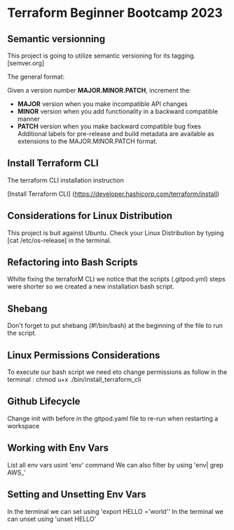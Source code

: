 # Terraform Beginner Bootcamp 2023

## Semantic versionning 

This project is going to utilize semantic versioning for its tagging.
[semver.org] 

The general format:

Given a version number **MAJOR.MINOR.PATCH**, increment the:

- **MAJOR** version when you make incompatible API changes
- **MINOR** version when you add functionality in a backward compatible manner
- **PATCH** version when you make backward compatible bug fixes
Additional labels for pre-release and build metadata are available as extensions to the MAJOR.MINOR.PATCH format.

## Install Terraform CLI

The terraform CLI installation instruction

[Install Terraform CLI] (https://developer.hashicorp.com/terraform/install)

## Considerations for Linux Distribution

This project is buit against Ubuntu. Check your Linux Distribution by typing [cat /etc/os-release] in the terminal.

## Refactoring into Bash Scripts

Whilte fixing the terraforM CLI we notice that the scripts (.gitpod.yml) steps were shorter so we created a new installation bash script. 

## Shebang

Don't forget to put shebang (#!/bin/bash) at the beginning of the file to run the script.

## Linux Permissions Considerations

To execute our bash script we need eto change permissions as follow in the terminal :
chmod u+x ./bin/install_terraform_cli 

## Github Lifecycle

Change init with before in the gitpod.yaml file to re-run when restarting a workspace

## Working with Env Vars 

List all env vars usint 'env' command
We can also filter by using 'env| grep AWS_'

## Setting and Unsetting Env Vars 

In the terminal we can set using 'export HELLO ='world''
In the terminal we can unset using 'unset HELLO' 

